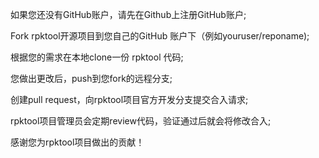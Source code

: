 如果您还没有GitHub账户，请先在Github上注册GitHub账户;

Fork rpktool开源项目到您自己的GitHub 账户下（例如youruser/reponame);

根据您的需求在本地clone一份 rpktool 代码;

您做出更改后，push到您fork的远程分支;

创建pull request，向rpktool项目官方开发分支提交合入请求;

rpktool项目管理员会定期review代码，验证通过后就会将修改合入;

感谢您为rpktool项目做出的贡献！